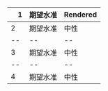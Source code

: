 |　1 | 期望水准 | Rendered |
| -- | -- | -- |
| 2 | 期望水准 | 中性 |
| -- | -- | -- |
| 3 | 期望水准 | 中性 |
| -- | -- | -- |
| 4 | 期望水准 | 中性 |
